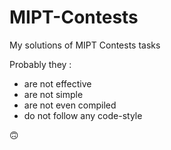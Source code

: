 ﻿# MIPT-Contests
My solutions of MIPT Contests tasks

Probably they : 
- are not effective
- are not simple
- are not even compiled
- do not follow any code-style

🙃
